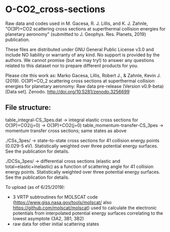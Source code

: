 # O-CO2_cross-sections
Raw data and codes used in M. Gacesa, R. J. Lillis, and K. J. Zahnle, "O(3P)+CO2 scattering cross sections at superthermal collision energies for planetary aeronomy" (submitted to J. Geophys. Res. Planets, 2019) publication.

These files are distributed under GNU General Public License v3.0 and include NO liability or warranty of any kind. No support is provided by the authors. We cannot promise (but we may try!) to answer any questions related to this dataset nor to prepare different products for you.

Please cite this work as:
Marko Gacesa, Lillis, Robert J., & Zahnle, Kevin J. (2019). O(3P)+CO_2 scattering cross sections at superthermal collision energies for planetary aeronomy: Raw data pre-release (Version v0.9-beta) [Data set]. Zenodo. http://doi.org/10.5281/zenodo.3256699


File structure:
--------------
table_integral-CS_3pes.dat       -> integral elastic cross sections for O(3P)+CO2(j=0) -> O(3P)+CO2(j=0)
table_momentum-transfer-CS_3pes  -> momentum transfer cross sections; same states as above

./CSs_3pes/ -> state-to-state cross sections for 41 collision energy points (0.029-5 eV). Statistically weighted over three potential energy surfaces. See the publication for details.

./DCSs_3pes/ -> differential cross sections (elastic and total=elastic+inelastic) as a function of scattering angle for 41 collision energy points. Statistically weighted over three potential energy surfaces. See the publication for details.

To upload (as of 6/25/2019):
- 3 VRTP subtroutines for MOLSCAT code (https://www.giss.nasa.gov/tools/molscat/ also https://github.com/molscat/molscat) used to calculate the electronic potentials from interpolated potential energy surfaces correlating to the lowest asymptote (3A2, 3B1, 3B2)
- raw data for other initial scattering states
